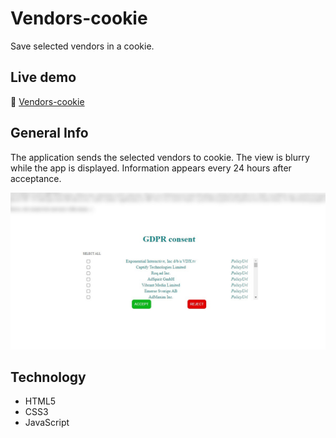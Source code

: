 # Vendors-cookie
Save selected vendors in a cookie.

## Live demo
🔗 [Vendors-cookie](https://catelyn99.github.io/Vendors-cookie/)

## General Info
The application sends the selected vendors to cookie. 
The view is blurry while the app is displayed.
Information appears every 24 hours after acceptance. 

![Vendors cookie](vendors-cookie.jpg?raw=true "Vendors Cookie")

## Technology
* HTML5
* CSS3
* JavaScript
